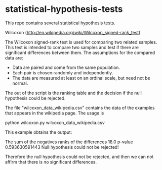 statistical-hypothesis-tests
============================

This repo contains several statistical hypothesis tests.

Wilcoxon (http://en.wikipedia.org/wiki/Wilcoxon_signed-rank_test)

The Wilcoxon signed-rank test is used for comparing two related samples. This test is intended to compare 
two samples and test if there are significant differences between them. The assumptions for the compared
data are:

  * Data are paired and come from the same population.
  * Each pair is chosen randomly and independently.
  * The data are measured at least on an ordinal scale, but need not be normal.

The out of the script is the ranking table and the decision if the null hypothesis could be rejected. 

The file "wilcoxon_data_wikipedia.csv" contains the data of the examples that appears in the wikipedia
page. The usage is 

  python wilcoxon.py wilcoxon_data_wikipedia.csv

This example obtains the output:

The sum of the negatives ranks of the differences 18.0
p-value 0.593630591443
Null hypothesis could not be rejected!

Therefore the null hypothesis could not be rejected, and then we can not affirm that there is no 
significant differences.
